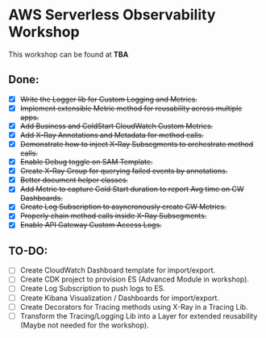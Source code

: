 # AWS Serverless Observability Workshop 

This workshop can be found at **TBA**

## Done:

- [x] ~~Write the Logger lib for Custom Logging and Metrics.~~
- [x] ~~Implement extensible Metric method for reusability across multiple apps.~~
- [x] ~~Add Business and ColdStart CloudWatch Custom Metrics.~~
- [x] ~~Add X-Ray Annotations and Metadata for method calls.~~
- [x] ~~Demonstrate how to inject X-Ray Subsegments to orchestrate method calls.~~
- [x] ~~Enable Debug toggle on SAM Template.~~
- [x] ~~Create X-Ray Group for querying failed events by annotations.~~
- [x] ~~Better document helper classes.~~
- [X] ~~Add Metric to capture Cold Start duration to report Avg time on CW Dashboards.~~
- [X] ~~Create Log Subscription to asyncronously create CW Metrics.~~
- [X] ~~Properly chain method calls inside X-Ray Subsegments.~~
- [X] ~~Enable API Gateway Custom Access Logs.~~

## TO-DO:

- [ ] Create CloudWatch Dashboard template for import/export.
- [ ] Create CDK project to provision ES (Advanced Module in workshop).
- [ ] Create Log Subscription to push logs to ES.
- [ ] Create Kibana Visualization / Dashboards for import/export.
- [ ] Create Decorators for Tracing methods using X-Ray in a Tracing Lib.
- [ ] Transform the Tracing/Logging Lib into a Layer for extended reusability (Maybe not needed for the workshop).
